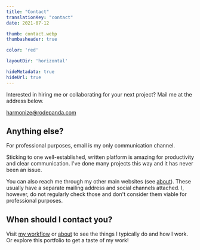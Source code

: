 ```yaml
---
title: "Contact"
translationKey: "contact"
date: 2021-07-12

thumb: contact.webp
thumbasheader: true

color: 'red'

layoutDir: 'horizontal'

hideMetadata: true
hideUrl: true
---
```


Interested in hiring me or collaborating for your next project? Mail me at the address below. 

<div class="official-url contact-link">
	<a href="mailto:harmonize@rodepanda.com" class="contact-link">harmonize@rodepanda.com</a>
</div>

## Anything else?

For professional purposes, email is my only communication channel. 

Sticking to one well-established, written platform is amazing for productivity and clear communication. I've done many projects this way and it has never been an issue.

You can also reach me through my other main websites (see [about](/en/info/about)). These usually have a separate mailing address and social channels attached. I, however, do not regularly check those and don't consider them viable for professional purposes.

## When should I contact you?

Visit [my workflow](/en/info/workflow) or [about](/en/info/about) to see the things I typically do and how I work. Or explore this portfolio to get a taste of my work!
